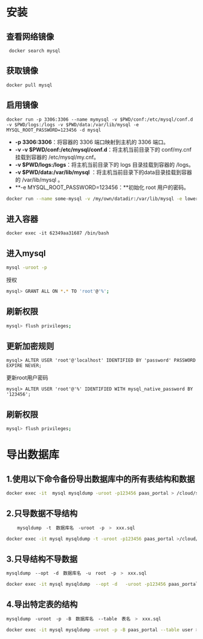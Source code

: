 # 安装

## 查看网络镜像

```shell
 docker search mysql
```

## 获取镜像

```shell
docker pull mysql
```

## 启用镜像

```shell
docker run -p 3306:3306 --name mymysql -v $PWD/conf:/etc/mysql/conf.d -v $PWD/logs:/logs -v $PWD/data:/var/lib/mysql -e MYSQL_ROOT_PASSWORD=123456 -d mysql

```

* **-p 3306:3306**：将容器的 3306 端口映射到主机的 3306 端口。
* **-v -v $PWD/conf:/etc/mysql/conf.d**：将主机当前目录下的 conf/my.cnf 挂载到容器的 /etc/mysql/my.cnf。
* **-v $PWD/logs:/logs**：将主机当前目录下的 logs 目录挂载到容器的 /logs。
* **-v $PWD/data:/var/lib/mysql** ：将主机当前目录下的data目录挂载到容器的 /var/lib/mysql 。
* **-e MYSQL_ROOT_PASSWORD=123456：**初始化 root 用户的密码。

```sh
docker run --name some-mysql -v /my/own/datadir:/var/lib/mysql -e lower_case_table_names=0 -d mysql:tag
```



## 进入容器

```shell
docker exec -it 62349aa31687 /bin/bash
```

## 进入mysql

```sh
mysql -uroot -p
```

授权

```sh
mysql> GRANT ALL ON *.* TO 'root'@'%';
```

## 刷新权限

```sh
mysql> flush privileges;
```

## 更新加密规则

```
mysql> ALTER USER 'root'@'localhost' IDENTIFIED BY 'password' PASSWORD EXPIRE NEVER;
```

更新root用户密码

```
mysql> ALTER USER 'root'@'%' IDENTIFIED WITH mysql_native_password BY '123456';
```

## 刷新权限

```sh
mysql> flush privileges;
```

# 导出数据库

## 1.使用以下命令备份导出数据库中的所有表结构和数据
```sh
docker exec -it  mysql mysqldump -uroot -p123456 paas_portal > /cloud/sql/paas_portal.sql
```

## 2.只导数据不导结构
```sh
    mysqldump　-t　数据库名　-uroot　-p　>　xxx.sql　
```
```sh
docker exec -it mysql mysqldump -t -uroot -p123456 paas_portal >/cloud/sql/paas_portal_dml.sql
```
## 3.只导结构不导数据
```sh
mysqldump　--opt　-d　数据库名　-u　root　-p　>　xxx.sql　
```
```sh
docker exec -it mysql mysqldump  --opt -d   -uroot -p123456 paas_portal >/cloud/sql/paas_portal_ddl.sql 
```
## 4.导出特定表的结构
```sh
mysqldump　-uroot　-p　-B　数据库名　--table　表名　>　xxx.sql
```
```sh
docker exec -it mysql mysqldump -uroot -p -B paas_portal --table user > user.sql
```
